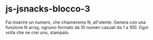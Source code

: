 # js-jsnacks-blocco-3
Fai inserire un numero, che chiameremo N, all'utente.
Genera con una funzione N array, ognuno formato da 10 numeri casuali da 1 a 100.
Ogni volta che ne crei uno, stampalo.